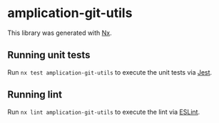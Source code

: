 # amplication-git-utils

This library was generated with [Nx](https://nx.dev).

## Running unit tests

Run `nx test amplication-git-utils` to execute the unit tests via [Jest](https://jestjs.io).

## Running lint

Run `nx lint amplication-git-utils` to execute the lint via [ESLint](https://eslint.org/).

